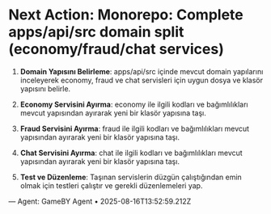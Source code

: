 # Next Action: Monorepo: Complete apps/api/src domain split (economy/fraud/chat services)

1. **Domain Yapısını Belirleme**: apps/api/src içinde mevcut domain yapılarını inceleyerek economy, fraud ve chat servisleri için uygun dosya ve klasör yapısını belirle.

2. **Economy Servisini Ayırma**: economy ile ilgili kodları ve bağımlılıkları mevcut yapısından ayırarak yeni bir klasör yapısına taşı.

3. **Fraud Servisini Ayırma**: fraud ile ilgili kodları ve bağımlılıkları mevcut yapısından ayırarak yeni bir klasör yapısına taşı.

4. **Chat Servisini Ayırma**: chat ile ilgili kodları ve bağımlılıkları mevcut yapısından ayırarak yeni bir klasör yapısına taşı.

5. **Test ve Düzenleme**: Taşınan servislerin düzgün çalıştığından emin olmak için testleri çalıştır ve gerekli düzenlemeleri yap.

— Agent: GameBY Agent • 2025-08-16T13:52:59.212Z
